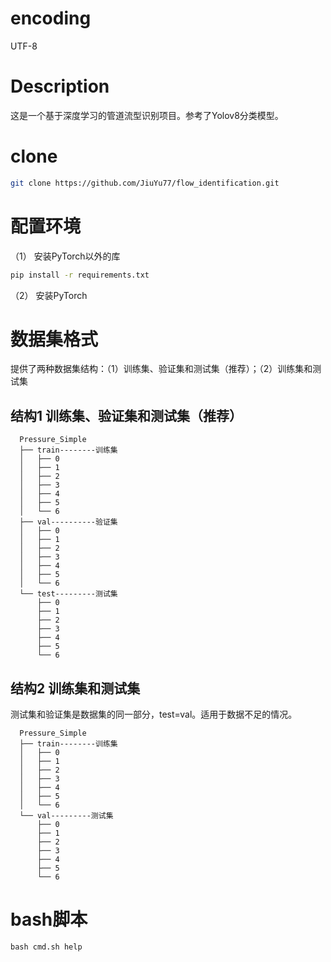 # encoding
UTF-8

# Description
这是一个基于深度学习的管道流型识别项目。参考了Yolov8分类模型。

# clone
```bash
git clone https://github.com/JiuYu77/flow_identification.git
```

# 配置环境
（1） 安装PyTorch以外的库
```bash
pip install -r requirements.txt
```
（2） 安装PyTorch

# 数据集格式
提供了两种数据集结构：（1）训练集、验证集和测试集（推荐）；（2）训练集和测试集

## 结构1 训练集、验证集和测试集（推荐）
```text
  Pressure_Simple
  ├── train--------训练集
  │   ├── 0
  │   ├── 1
  │   ├── 2
  │   ├── 3
  │   ├── 4
  │   ├── 5
  │   └── 6
  ├── val----------验证集
  │   ├── 0
  │   ├── 1
  │   ├── 2
  │   ├── 3
  │   ├── 4
  │   ├── 5
  │   └── 6
  └── test---------测试集
      ├── 0
      ├── 1
      ├── 2
      ├── 3
      ├── 4
      ├── 5
      └── 6
```

## 结构2 训练集和测试集
测试集和验证集是数据集的同一部分，test=val。适用于数据不足的情况。
```text
  Pressure_Simple
  ├── train--------训练集
  │   ├── 0
  │   ├── 1
  │   ├── 2
  │   ├── 3
  │   ├── 4
  │   ├── 5
  │   └── 6
  └── val---------测试集
      ├── 0
      ├── 1
      ├── 2
      ├── 3
      ├── 4
      ├── 5
      └── 6
```
# bash脚本
```shell
bash cmd.sh help
```
